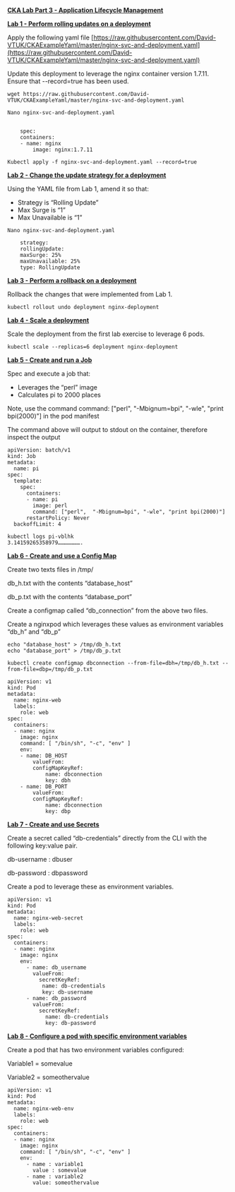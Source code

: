 

**<span style="text-decoration:underline;">CKA Lab Part 3 - Application Lifecycle Management</span>**

**<span style="text-decoration:underline;">Lab 1 - Perform rolling updates on a deployment</span>**

Apply the following yaml file  [https://raw.githubusercontent.com/David-VTUK/CKAExampleYaml/master/nginx-svc-and-deployment.yaml](https://raw.githubusercontent.com/David-VTUK/CKAExampleYaml/master/nginx-svc-and-deployment.yaml)

Update this deployment to leverage the nginx container version 1.7.11. Ensure that --record=true has been used.


```
wget https://raw.githubusercontent.com/David-VTUK/CKAExampleYaml/master/nginx-svc-and-deployment.yaml

Nano nginx-svc-and-deployment.yaml	


    spec:
  	containers:
  	- name: nginx
    	image: nginx:1.7.11

Kubectl apply -f nginx-svc-and-deployment.yaml --record=true
```

**<span style="text-decoration:underline;">Lab 2 - Change the update strategy for a deployment</span>**

Using the YAML file from Lab 1, amend it so that:



*   Strategy is “Rolling Update”
*   Max Surge is “1”
*   Max Unavailable is “1”


```
Nano nginx-svc-and-deployment.yaml	

    strategy:
	rollingUpdate:
  	maxSurge: 25%
  	maxUnavailable: 25%
	type: RollingUpdate
```


**<span style="text-decoration:underline;">Lab 3 - Perform a rollback on a deployment</span>**

Rollback the changes that were implemented from Lab 1.


```
kubectl rollout undo deployment nginx-deployment
```


**<span style="text-decoration:underline;">Lab 4 - Scale a deployment</span>**

Scale the deployment from the first lab exercise to leverage 6 pods.


```
kubectl scale --replicas=6 deployment nginx-deployment
```


**<span style="text-decoration:underline;">Lab 5 - Create and run a Job</span>**

Spec and execute a job that:



*   Leverages the “perl” image
*   Calculates pi to 2000 places

Note, use the command command: ["perl",  "-Mbignum=bpi", "-wle", "print bpi(2000)"] in the pod manifest

The command above will output to stdout on the container, therefore inspect the output


```
apiVersion: batch/v1
kind: Job
metadata:
  name: pi
spec:
  template:
    spec:
      containers:
      - name: pi
        image: perl
        command: ["perl",  "-Mbignum=bpi", "-wle", "print bpi(2000)"]
      restartPolicy: Never
  backoffLimit: 4

kubectl logs pi-vblhk
3.14159265358979………………….
```


**<span style="text-decoration:underline;">Lab 6 - Create and use a Config Map</span>**

Create two texts files in /tmp/

db_h.txt with the contents “database_host”

db_p.txt with the contents “database_port”

Create a configmap called “db_connection” from the above two files.

Create a nginxpod which leverages these values as environment variables “db_h” and “db_p”


```
echo "database_host" > /tmp/db_h.txt
echo "database_port" > /tmp/db_p.txt

kubectl create configmap dbconnection --from-file=dbh=/tmp/db_h.txt --from-file=dbp=/tmp/db_p.txt

apiVersion: v1
kind: Pod
metadata:
  name: nginx-web
  labels:
	role: web
spec:
  containers:
  - name: nginx
	image: nginx
	command: [ "/bin/sh", "-c", "env" ]
	env:
  	- name: DB_HOST
    	valueFrom:
      	configMapKeyRef:
        	name: dbconnection
        	key: dbh
  	- name: DB_PORT
    	valueFrom:
      	configMapKeyRef:
        	name: dbconnection
        	key: dbp
```


**<span style="text-decoration:underline;">Lab 7 - Create and use Secrets</span>**

Create a secret called “db-credentials” directly from the CLI with the following key:value pair.

db-username : dbuser

db-password : dbpassword

Create a pod to leverage these as environment variables.


```
apiVersion: v1
kind: Pod
metadata:
  name: nginx-web-secret
  labels:
    role: web
spec:
  containers:
  - name: nginx
    image: nginx
    env:
      - name: db_username
        valueFrom:
          secretKeyRef:
           name: db-credentials
           key: db-username
      - name: db_password
        valueFrom:
          secretKeyRef:
            name: db-credentials
            key: db-password
```


**<span style="text-decoration:underline;">Lab 8 - Configure a pod with specific environment variables</span>**

Create a pod that has two environment variables configured:

Variable1 = somevalue

Variable2 = someothervalue


```
apiVersion: v1
kind: Pod
metadata:
  name: nginx-web-env
  labels:
    role: web
spec:
  containers:
  - name: nginx
    image: nginx
    command: [ "/bin/sh", "-c", "env" ]
    env:
      - name : variable1
        value : somevalue
      - name : variable2
        value: someothervalue
